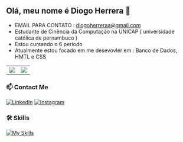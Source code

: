 ## Olá, meu nome é Diogo Herrera 👋

- EMAIL PARA CONTATO : diogoherreraa@gmail.com
- Estudante de Cinência da Computação na UNICAP ( universidade católica de pernambuco )
- Estou cursando o 6 periodo
- Atualmente estou focado em me desevovler em : Banco de Dados, HMTL e CSS


<table>
  <tr style="border: none;">
    <td style="border: none;">
      <picture>
        <source
          srcset="https://github-readme-stats.vercel.app/api?username=DiogoHerreraa&show_icons=true&theme=dark&title_color=C00102&icon_color=C00102"
          media="(prefers-color-scheme: dark)"
        />
        <source
          srcset="https://github-readme-stats.vercel.app/api?username=DiogoHerreraa&show_icons=true&title_color=C00102&icon_color=C00102"
          media="(prefers-color-scheme: light), (prefers-color-scheme: no-preference)"
        />
        <img src="https://github-readme-stats.vercel.app/api?username=DiogoHerreraa&show_icons=true&title_color=C00102&icon_color=C00102" />
      </picture>
    </td>
    <td style="border: none;">
      <picture>
        <source
          srcset="https://github-readme-stats.vercel.app/api/top-langs/?username=DiogoHerreraa&layout=compact&theme=dark&title_color=C00102"
          media="(prefers-color-scheme: dark)"
        />
        <source
          srcset="https://github-readme-stats.vercel.app/api/top-langs/?username=DiogoHerreraa&layout=compact&title_color=C00102"
          media="(prefers-color-scheme: light), (prefers-color-scheme: no-preference)"
        />
        <img src="https://github-readme-stats.vercel.app/api/top-langs/?username=DiogoHerreraa&layout=compact&title_color=C00102" />
      </picture>
    </td>
  </tr>
</table>

### 📫 Contact Me

[![LinkedIn](https://img.shields.io/badge/-LinkedIn-0077B5?style=flat&logo=LinkedIn&logoColor=white)]([https://www.linkedin.com/in/paulo-gabriel-c-j%C3%BAnior-343a65222/](https://www.linkedin.com/in/diogo-herrera-50b7a6243/))
[![Instagram](https://img.shields.io/badge/-Instagram-E4405F?style=flat&logo=instagram&logoColor=white)](https://www.instagram.com/diogoherrera_/)


### 🛠️ Skills

[![My Skills](https://skillicons.dev/icons?i=java,html,css,js,mysql)](https://skillicons.dev)

